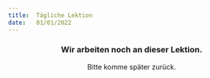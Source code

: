 ```yaml
---
title:  Tägliche Lektion
date:   01/01/2022
---
```


### <center>Wir arbeiten noch an dieser Lektion.</center>
<center>Bitte komme später zurück.</center>